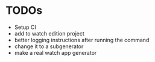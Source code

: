# TODOs

- Setup CI
- add to watch edition project
- better logging instructions after running the command
- change it to a subgenerator
- make a real watch app generator
